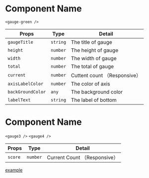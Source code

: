 # Component Name
`<gauge-green />`

Props | Type | Detail
------|----|----
`gaugeTitle` | `string` | The title of gauge
`height` | `number` | The height of gauge
`width` | `number` | The width of gauge
`total` | `number` | The total of gauge
`current` | `number` | Cuttent count （Responsive）
`axisLabelColor` | `number` | The color of axis
`backGroundColor` | `any` | The background color 
`labelText` | `string` | The label of bottom

# Component Name
`<gauge3 />` `<gauge4 />`

Props | Type | Detail
------|----|----
`score` | `number` | Current Count （Responsive）


[example](./index.vue)